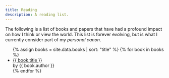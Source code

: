 ```yaml
---
title: Reading
description: A reading list.
---
```


The following is a list of books and papers that have had a profound impact on how I think or view the world. This list is forever evolving, but is what I currently consider part of my _personal canon_.

<ul class="books-list">
    {% assign books = site.data.books | sort: "title" %}
    {% for book in books %}
        <li><a href="{{ book.link }}">{{ book.title }}</a><br><span class="book-metadata">by {{ book.author }}</span></li>
    {% endfor %}
</ul>